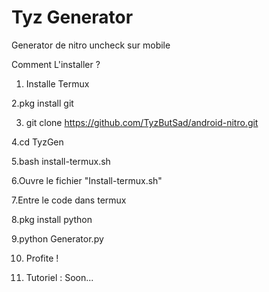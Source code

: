 # Tyz Generator

Generator de nitro uncheck sur mobile

Comment L'installer ?

1. Installe Termux

2.pkg install git

3. git clone https://github.com/TyzButSad/android-nitro.git

4.cd TyzGen 

5.bash install-termux.sh

6.Ouvre le fichier "Install-termux.sh"

7.Entre le code dans termux

8.pkg install python

9.python Generator.py

10. Profite !

11. Tutoriel : Soon...
